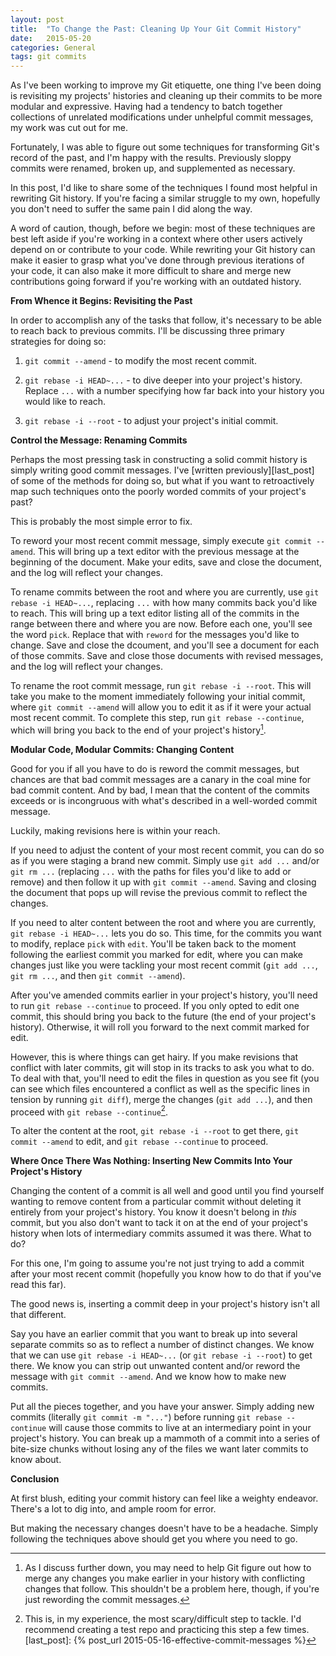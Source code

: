 ```yaml
---
layout: post
title:  "To Change the Past: Cleaning Up Your Git Commit History"
date:   2015-05-20
categories: General
tags: git commits 
--- 
```


As I've been working to improve my Git etiquette, one thing I've been doing is revisiting my projects' histories and cleaning up their commits to be more modular and expressive. Having had a tendency to batch together collections of unrelated modifications under unhelpful commit messages, my work was cut out for me.

Fortunately, I was able to figure out some techniques for transforming Git's record of the past, and I'm happy with the results. Previously sloppy commits were renamed, broken up, and supplemented as necessary.

In this post, I'd like to share some of the techniques I found most helpful in rewriting Git history. If you're facing a similar struggle to my own, hopefully you don't need to suffer the same pain I did along the way.

A word of caution, though, before we begin: most of these techniques are best left aside if you're working in a context where other users actively depend on or contribute to your code. While rewriting your Git history can make it easier to grasp what you've done through previous iterations of your code, it can also make it more difficult to share and merge new contributions going forward if you're working with an outdated history. 

**From Whence it Begins: Revisiting the Past**

In order to accomplish any of the tasks that follow, it's necessary to be able to reach back to previous commits. I'll be discussing three primary strategies for doing so:

1) `git commit --amend` - to modify the most recent commit.

2) `git rebase -i HEAD~...` - to dive deeper into your project's history. Replace `...` with a number specifying how far back into your history you would like to reach.

3) `git rebase -i --root` - to adjust your project's initial commit.

**Control the Message: Renaming Commits**

Perhaps the most pressing task in constructing a solid commit history is simply writing good commit messages. I've [written previously][last_post] of some of the methods for doing so, but what if you want to retroactively map such techniques onto the poorly worded commits of your project's past?

This is probably the most simple error to fix. 

To reword your most recent commit message, simply execute `git commit --amend`. This will bring up a text editor with the previous message at the beginning of the document. Make your edits, save and close the document, and the log will reflect your changes.

To rename commits between the root and where you are currently, use `git rebase -i HEAD~...`, replacing `...` with how many commits back you'd like to reach. This will bring up a text editor listing all of the commits in the range between there and where you are now. Before each one, you'll see the word `pick`. Replace that with `reword` for the messages you'd like to change. Save and close the dcoument, and you'll see a document for each of those commits. Save and close those documents with revised messages, and the log will reflect your changes.

To rename the root commit message, run `git rebase -i --root`. This will take you make to the moment immediately following your initial commit, where `git commit --amend` will allow you to edit it as if it were your actual most recent commit. To complete this step, run `git rebase --continue`, which will bring you back to the end of your project's history[^1]. 

**Modular Code, Modular Commits: Changing Content**

Good for you if all you have to do is reword the commit messages, but chances are that bad commit messages are a canary in the coal mine for bad commit content. And by bad, I mean that the content of the commits exceeds or is incongruous with what's described in a well-worded commit message.

Luckily, making revisions here is within your reach.

If you need to adjust the content of your most recent commit, you can do so as if you were staging a brand new commit. Simply use `git add ...` and/or `git rm ...` (replacing `...` with the paths for files you'd like to add or remove) and then follow it up with `git commit --amend`. Saving and closing the document that pops up will revise the previous commit to reflect the changes.

If you need to alter content between the root and where you are currently, `git rebase -i HEAD~...` lets you do so. This time, for the commits you want to modify, replace `pick` with `edit`. You'll be taken back to the moment following the earliest commit you marked for edit, where you can make changes just like you were tackling your most recent commit (`git add ...`, `git rm ...`, and then `git commit --amend`).

After you've amended commits earlier in your project's history, you'll need to run `git rebase --continue` to proceed. If you only opted to edit one commit, this should bring you back to the future (the end of your project's history). Otherwise, it will roll you forward to the next commit marked for edit.

However, this is where things can get hairy. If you make revisions that conflict with later commits, git will stop in its tracks to ask you what to do. To deal with that, you'll need to edit the files in question as you see fit (you can see which files encountered a conflict as well as the specific lines in tension by running `git diff`), merge the changes (`git add ...`), and then proceed with `git rebase --continue`[^2].

To alter the content at the root, `git rebase -i --root` to get there, `git commit --amend` to edit, and `git rebase --continue` to proceed.

**Where Once There Was Nothing: Inserting New Commits Into Your Project's History**

Changing the content of a commit is all well and good until you find yourself wanting to remove content from a particular commit without deleting it entirely from your project's history. You know it doesn't belong in *this* commit, but you also don't want to tack it on at the end of your project's history when lots of intermediary commits assumed it was there. What to do?

For this one, I'm going to assume you're not just trying to add a commit after your most recent commit (hopefully you know how to do that if you've read this far).

The good news is, inserting a commit deep in your project's history isn't all that different.

Say you have an earlier commit that you want to break up into several separate commits so as to reflect a number of distinct changes. We know that we can use `git rebase -i HEAD~...` (or `git rebase -i --root`) to get there. We know you can strip out unwanted content and/or reword the message with `git commit --amend`. And we know how to make new commits.

Put all the pieces together, and you have your answer. Simply adding new commits (literally `git commit -m "..."`) before running `git rebase --continue` will cause those commits to live at an intermediary point in your project's history. You can break up a mammoth of a commit into a series of bite-size chunks without losing any of the files we want later commits to know about.

**Conclusion**

At first blush, editing your commit history can feel like a weighty endeavor. There's a lot to dig into, and ample room for error.

But making the necessary changes doesn't have to be a headache. Simply following the techniques above should get you where you need to go.

[^1]: As I discuss further down, you may need to help Git figure out how to merge any changes you make earlier in your history with conflicting changes that follow. This shouldn't be a problem here, though, if you're just rewording the commit messages.
[^2]: This is, in my experience, the most scary/difficult step to tackle. I'd recommend creating a test repo and practicing this step a few times.
[last_post]: {% post_url 2015-05-16-effective-commit-messages %}